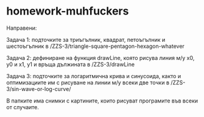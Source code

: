 # homework-muhfuckers
Направени:  
  
Задача 1: подточките за триъгълник, квадрат, петоъгълник и шестоъгълник в /ZZS-3/triangle-square-pentagon-hexagon-whatever  
  
Задача 2: дефиниране на функция drawLine, която рисува линия м/у x0, y0 и x1, y1 и връща дължината в /ZZS-3/drawLine  
  
Задача 3: подточките за логаритмична крива и синусоида, както и оптимизациите им с рисуване на линии м/у всеки две точки в /ZZS-3/sin-wave-or-log-curve/  
  
В папките има снимки с картините, които рисуват програмите във всеки от случаите.  
  
